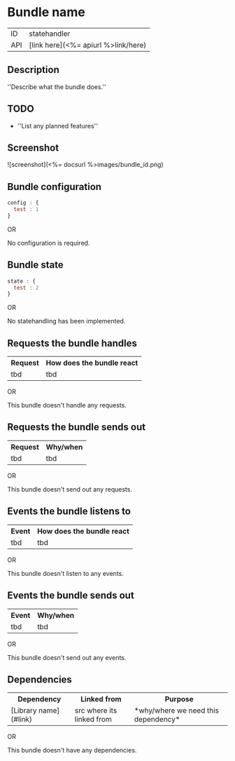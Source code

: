 # Bundle name

<table>
  <tr>
    <td>ID</td><td>statehandler</td>
  </tr>
  <tr>
    <td>API</td><td>[link here](<%= apiurl %>link/here)</td>
  </tr>
</table>

## Description

''Describe what the bundle does.''

## TODO

* ''List any planned features''

## Screenshot

![screenshot](<%= docsurl %>images/bundle_id.png)

## Bundle configuration

```javascript
config : {
  test : 1
}
```

OR

No configuration is required.

## Bundle state

```javascript
state : {
  test : 2
}
```

OR

No statehandling has been implemented.

## Requests the bundle handles

<table>
  <tr>
    <th>Request</th><th>How does the bundle react</th>
  </tr>
  <tr>
    <td>tbd</td><td>tbd</td>
  </tr>
</table>

OR

This bundle doesn't handle any requests.

## Requests the bundle sends out

<table>
  <tr>
    <th>Request</th><th>Why/when</th>
  </tr>
  <tr>
    <td>tbd</td><td>tbd</td>
  </tr>
</table>

OR

This bundle doesn't send out any requests.

## Events the bundle listens to

<table>
  <tr>
    <th>Event</th><th>How does the bundle react</th>
  </tr>
  <tr>
    <td>tbd</td><td>tbd</td>
  </tr>
</table>

OR

This bundle doesn't listen to any events.

## Events the bundle sends out

<table>
  <tr>
    <th>Event</th><th>Why/when</th>
  </tr>
  <tr>
    <td>tbd</td><td>tbd</td>
  </tr>
</table>

OR

This bundle doesn't send out any events.

## Dependencies

<table>
  <tr>
    <th>Dependency</th><th>Linked from</th><th>Purpose</th>
  </tr>
  <tr>
    <td>[Library name](#link)</td><td>src where its linked from</td><td>*why/where we need this dependency*</td>
  </tr>
</table>

OR

This bundle doesn't have any dependencies.
